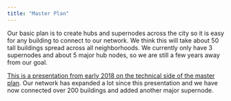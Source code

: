 ```yaml
---
title: "Master Plan"
---
```


Our basic plan is to create hubs and supernodes across the city so it is easy for any building to connect to our network. We think this will take about 50 tall buildings spread across all neighborhoods. We currently only have 3 supernodes and about 5 major hub nodes, so we are still a few years away from our goal.

[This is a presentation from early 2018 on the technical side of the master plan](https://docs.google.com/presentation/d/1VVboouxNe0OIjGiqTfW6fwpZZZ9LM5JD-119bJy63Vw/present). Our network has expanded a lot since this presentation and we have now connected over 200 buildings and added another major supernode.
